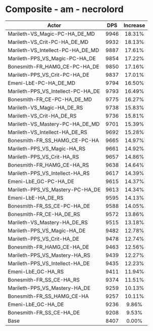 # Composite - am - necrolord
| Actor | DPS | Increase |
|---|:---:|:---:|
|Marileth-VS_Magic-PC-HA_DE_MD|9946|18.31%|
|Marileth-VS_Crit-PC-HA_DE_MD|9932|18.13%|
|Marileth-VS_Intellect-PC-HA_DE_MD|9887|17.61%|
|Marileth-PPS_VS_Magic-PC-HA_DE|9854|17.22%|
|Bonesmith-FR_HAMG_CE-PC-HA_DE|9850|17.16%|
|Marileth-PPS_VS_Crit-PC-HA_DE|9837|17.01%|
|Emeni-LbE-PC-HA_DE_MD|9794|16.50%|
|Marileth-PPS_VS_Intellect-PC-HA_DE|9793|16.49%|
|Bonesmith-FR_CE-PC-HA_DE_MD|9775|16.27%|
|Marileth-VS_Magic-HA_DE_RS|9738|15.83%|
|Marileth-VS_Crit-HA_DE_RS|9736|15.81%|
|Marileth-VS_Mastery-PC-HA_DE_MD|9701|15.39%|
|Marileth-VS_Intellect-HA_DE_RS|9692|15.28%|
|Bonesmith-FR_SS_HAMG_CE-PC-HA|9665|14.97%|
|Marileth-PPS_VS_Magic-HA_RS|9661|14.92%|
|Marileth-PPS_VS_Crit-HA_RS|9657|14.86%|
|Bonesmith-FR_HAMG_CE-HA_RS|9638|14.64%|
|Marileth-PPS_VS_Intellect-HA_RS|9617|14.39%|
|Emeni-LbE_GC-PC-HA_DE|9615|14.37%|
|Marileth-PPS_VS_Mastery-PC-HA_DE|9613|14.34%|
|Emeni-LbE-HA_DE_RS|9595|14.13%|
|Bonesmith-FR_SS_CE-PC-HA_DE|9588|14.05%|
|Bonesmith-FR_CE-HA_DE_RS|9572|13.86%|
|Marileth-VS_Mastery-HA_DE_RS|9515|13.18%|
|Marileth-PPS_VS_Magic-HA_DE|9482|12.78%|
|Marileth-PPS_VS_Crit-HA_DE|9478|12.74%|
|Bonesmith-FR_HAMG_CE-HA_DE|9463|12.56%|
|Marileth-PPS_VS_Mastery-HA_RS|9439|12.27%|
|Marileth-PPS_VS_Intellect-HA_DE|9435|12.23%|
|Emeni-LbE_GC-HA_RS|9411|11.94%|
|Bonesmith-FR_SS_CE-HA_RS|9374|11.51%|
|Marileth-PPS_VS_Mastery-HA_DE|9259|10.13%|
|Bonesmith-FR_SS_HAMG_CE-HA|9257|10.11%|
|Emeni-LbE_GC-HA_DE|9236|9.86%|
|Bonesmith-FR_SS_CE-HA_DE|9208|9.53%|
|Base|8407|0.00%|
